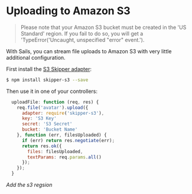 # Uploading to Amazon S3

>Please note that your Amazon S3 bucket must be created in the 'US Standard' region. 
>If you fail to do so, you will get a 'TypeError('Uncaught, unspecified "error" event.').

With Sails, you can stream file uploads to Amazon S3 with very little additional configuration.


First install the [S3 Skipper adapter](https://github.com/balderdashy/skipper-s3):
```sh
$ npm install skipper-s3 --save
```

Then use it in one of your controllers:

```javascript
  uploadFile: function (req, res) {
    req.file('avatar').upload({
      adapter: require('skipper-s3'),
      key: 'S3 Key'
      secret: 'S3 Secret'
      bucket: 'Bucket Name'
    }, function (err, filesUploaded) {
      if (err) return res.negotiate(err);
      return res.ok({ 
        files: filesUploaded,
        textParams: req.params.all()
      });
    });
  }
```

<docmeta name="displayName" value="Uploading to S3">
<i> Add the s3 regsion</p>
